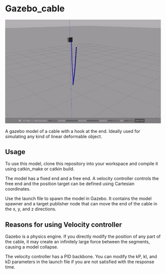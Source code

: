 # Gazebo_cable

<img src="/doc/cable_demo07042024.gif" width="650">

A gazebo model of a cable with a hook at the end. Ideally used for simulating any kind of linear deformable object.



## Usage
To use this model, clone this repository into your workspace and compile it using catkin_make or catkin build. 

The model has a fixed end and a free end. A velocity controller controls the free end and the position target can be defined using Cartesian coordinates.

Use the launch file to spawn the model in Gazebo. It contains the model spawner and a target publisher node that can move the end of the cable in the x, y, and z directions.

## Reasons for using Velocity controller
Gazebo is a physics engine. If you directly modify the position of any part of the cable, it may create an infinitely large force between the segments, causing a model collapse.

The velocity controller has a PID backbone. You can modify the kP, kI, and kD parameters in the launch file if you are not satisfied with the response time.

